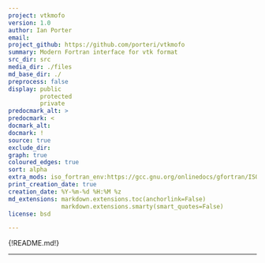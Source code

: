 ```yaml
---
project: vtkmofo
version: 1.0
author: Ian Porter
email:
project_github: https://github.com/porteri/vtkmofo
summary: Modern Fortran interface for vtk format
src_dir: src
media_dir: ./files
md_base_dir: ./
preprocess: false
display: public
         protected
         private
predocmark_alt: >
predocmark: <
docmark_alt:
docmark: !
source: true
exclude_dir:
graph: true
coloured_edges: true
sort: alpha
extra_mods: iso_fortran_env:https://gcc.gnu.org/onlinedocs/gfortran/ISO_005fFORTRAN_005fENV.html
print_creation_date: true
creation_date: %Y-%m-%d %H:%M %z
md_extensions: markdown.extensions.toc(anchorlink=False)
               markdown.extensions.smarty(smart_quotes=False)
license: bsd

---
```


{!README.md!}

[This document is a FORD project file, formatted with Pythonic Markdown. Build HTML documentation with the following command: ]:#
[  ford --no-search generate-documentation.md                                                                                 ]:#
[See https://github.com/cmacmackin/ford/wiki/Project-File-Options for more info on writing FORD project files                 ]:#

[Commands:]:#
[source: display source code corresponding to item being documented]:#
[graph: generate call graphs, module dependency graphs, derive type composition/inheritance graphs ]:#
[sort: different sorting schemes for the modules or procedures or programs or derived types (alpha = alphabetical see wiki).]:#
[extra_mods: documentation for intrinsic modules]:#

--------------------
